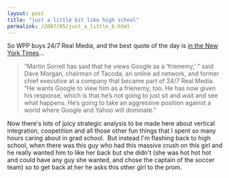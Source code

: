 ```yaml
---
layout: post
title: "just a little bit like high school"
permalink: /2007/05/just_a_little_b.html
---
```


So WPP buys 24/7 Real Media, and the best quote of the day is [in the New York Times](http://www.nytimes.com/2007/05/18/business/media/18online-web.html?ref=media)...

> “Martin Sorrell has said that he views Google as a ‘frienemy,’ ” said Dave Morgan, chairman of Tacoda, an online ad network, and former chief executive at a company that became part of 24/7 Real Media. “He wants Google to view him as a frienemy, too. He has now given his response, which is that he’s not going to just sit and wait and see what happens. He’s going to take an aggressive position against a world where Google and Yahoo will dominate.”

Now there's lots of juicy strategic analysis to be made here about vertical integration, coopetition and all those other fun things that I spent so many hours caring about in grad school.  But instead I'm flashing back to high school, when there was this guy who had this massive crush on this girl and he really wanted him to like her back but she didn't (she was hot hot hot and could have any guy she wanted, and chose the captain of the soccer team) so to get back at her he asks this other girl to the prom.